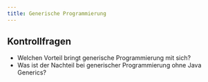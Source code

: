 ```yaml
---
title: Generische Programmierung
---
```


## Kontrollfragen
- Welchen Vorteil bringt generische Programmierung mit sich?
- Was ist der Nachteil bei generischer Programmierung ohne Java Generics?
